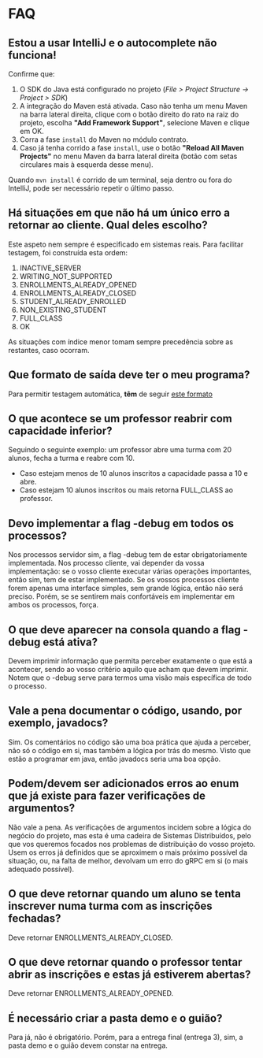 # FAQ

## Estou a usar IntelliJ e o autocomplete não funciona!

Confirme que:

1. O SDK do Java está configurado no projeto (*File > Project Structure -> Project > SDK*)
2. A integração do Maven está ativada. Caso não tenha um menu Maven na barra lateral direita, clique com o botão direito
   do rato na raiz do projeto, escolha **"Add Framework Support"**, selecione Maven e clique em OK.
3. Corra a fase `install` do Maven no módulo contrato.
4. Caso já tenha corrido a fase `install`, use o botão **"Reload All Maven Projects"** no menu Maven da barra lateral
   direita (botão com setas circulares mais à esquerda desse menu).

Quando `mvn install` é corrido de um terminal, seja dentro ou fora do IntelliJ, pode ser necessário repetir o último
passo.

## Há situações em que não há um único erro a retornar ao cliente. Qual deles escolho?

Este aspeto nem sempre é especificado em sistemas reais. Para facilitar testagem, foi construída esta ordem:

1. INACTIVE\_SERVER
2. WRITING\_NOT\_SUPPORTED
3. ENROLLMENTS\_ALREADY\_OPENED
4. ENROLLMENTS\_ALREADY\_CLOSED
5. STUDENT\_ALREADY\_ENROLLED
6. NON\_EXISTING\_STUDENT
7. FULL\_CLASS
8. OK

As situações com índice menor tomam sempre precedência sobre as restantes, caso ocorram.

## Que formato de saída deve ter o meu programa?

Para permitir testagem automática, **têm** de
seguir [este formato](https://discord.com/channels/949644248045719622/955528908885868555/955529219629273119)

## O que acontece se um professor reabrir com capacidade inferior?

Seguindo o seguinte exemplo: um professor abre uma turma com 20 alunos, fecha a turma e reabre com 10.

- Caso estejam menos de 10 alunos inscritos a capacidade passa a 10 e abre.
- Caso estejam 10 alunos inscritos ou mais retorna FULL_CLASS ao professor.

## Devo implementar a flag -debug em todos os processos?

Nos processos servidor sim, a flag -debug tem de estar obrigatoriamente implementada. Nos processo cliente, vai depender da vossa implementação: se o vosso cliente executar várias operações importantes, então sim, tem de estar implementado. Se os vossos processos cliente forem apenas uma interface simples, sem grande lógica, então não será preciso. Porém, se se sentirem mais confortáveis em implementar em ambos os processos, força.

## O que deve aparecer na consola quando a flag -debug está ativa?

Devem imprimir informação que permita perceber exatamente o que está a acontecer, sendo ao vosso critério aquilo que acham que devem imprimir. Notem que o -debug serve para termos uma visão mais específica de todo o processo.

## Vale a pena documentar o código, usando, por exemplo, javadocs?

Sim. Os comentários no código são uma boa prática que ajuda a perceber, não só o código em si, mas também a lógica por trás do mesmo. Visto que estão a programar em java, então javadocs seria uma boa opção.

## Podem/devem ser adicionados erros ao enum que já existe para fazer verificações de argumentos?

Não vale a pena. As verificações de argumentos incidem sobre a lógica do negócio do projeto, mas esta é uma cadeira de Sistemas Distribuídos, pelo que vos queremos focados nos problemas de distribuição do vosso projeto. Usem os erros já definidos que se aproximem o mais próximo possível da situação, ou, na falta de melhor, devolvam um erro do gRPC em si (o mais adequado possível).

## O que deve retornar quando um aluno se tenta inscrever numa turma com as inscrições fechadas?

Deve retornar ENROLLMENTS_ALREADY_CLOSED.

## O que deve retornar quando o professor tentar abrir as inscrições e estas já estiverem abertas?

Deve retornar ENROLLMENTS_ALREADY_OPENED.

## É necessário criar a pasta demo e o guião?

Para já, não é obrigatório. Porém, para a entrega final (entrega 3), sim, a pasta demo e o guião devem constar na entrega.

